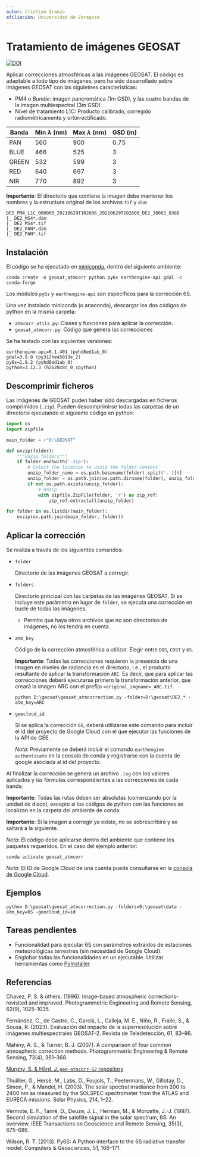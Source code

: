 ```yaml
---
autor: Cristian Iranzo
afiliación: Universidad de Zaragoza
---
```

# Tratamiento de imágenes GEOSAT

[![DOI](https://zenodo.org/badge/852767833.svg)](https://zenodo.org/doi/10.5281/zenodo.13694180)

Aplicar correcciones atmosféricas a las imágenes GEOSAT. El código es adaptable a todo tipo de imágenes, pero ha sido desarrollado sobre imágenes GEOSAT con las siguietnes características:

- PM4 o *Bundle*: imagen pancromática (1m GSD), y las cuatro bandas de la imagen multiespectral (3m GSD)
- Nivel de tratamiento L1C: Producto calibrado, corregido radiométricamente y ortorrectificado.

| Banda | Min $\lambda$ (nm) | Max $\lambda$ (nm) | GSD (m) |
| ----- | ------------------ | ------------------ | ------- |
| PAN   | 560                | 900                | 0.75    |
| BLUE  | 466                | 525                | 3       |
| GREEN | 532                | 599                | 3       |
| RED   | 640                | 697                | 3       |
| NIR   | 770                | 892                | 3       |

**Importante**: El directorio que contiene la imagen debe mantener los nombres y la estructura original de los archivos `tif` y `dim`:

```text
DE2_PM4_L1C_000000_20210629T102606_20210629T102608_DE2_38083_838B
|_ DE2_MS4*.dim
|_ DE2_MS4*.tif
|_ DE2_PAN*.dim
|_ DE2_PAN*.tif
```

## Instalación

El código se ha ejecutado en [miniconda](https://docs.anaconda.com/free/miniconda/index.html), dentro del siguiente ambiente:

```text
conda create -n geosat_atmcorr python py6s earthengine-api gdal -c conda-forge
```

Los módulos `py6s` y `earthengine-api` son específicos para la corrección 6S.

Una vez instalado miniconda (o anaconda), descargar los dos códigos de python en la misma carpeta:

- `atmcorr_utils.py`: Clases y funciones para aplicar la corrección.
- `geosat_atmcorr.py`: Código que genera las correcciones

Se ha testado con las siguientes versiones:

```text
earthengine-api=0.1.401 (pyhd8ed1ab_0)
gdal=3.9.0 (py312hea5013e_2)
py6s=1.9.2 (pyhd8ed1ab_0)
python=3.12.3 (h2628c8c_0_cpython)
```

## Descomprimir ficheros

Las imágenes de GEOSAT puden haber sido descargadas en ficheros comprimidos (`.zip`). Pueden descomprimirse todas las carpetas de un directorio ejecutando el siguiente código en python:

```python
import os
import zipfile

main_folder = r"D:\GEOSAT"

def unzip(folder):
    """Unzip folders"""
    if folder.endswith('.zip'):
        # Select the location to unzip the folder content
        unzip_folder_name = os.path.basename(folder).split('.')[0]
        unzip_folder = os.path.join(os.path.dirname(folder), unzip_folder_name)
        if not os.path.exists(unzip_folder):
            # Unzip
            with zipfile.ZipFile(folder, 'r') as zip_ref:
                zip_ref.extractall(unzip_folder)

for folder in os.listdir(main_folder):
    unzip(os.path.join(main_folder, folder))
```
## Aplicar la corrección

Se realiza a través de los siguientes comandos:

- `folder`

  Directorio de las imágenes GEOSAT a corregir.

- `folders`

  Directorio principal con las carpetas de las imágenes GEOSAT. Si se incluye este parámetro en lugar de `folder`, se ejecuta una corrección en bucle de todas las imágenes.

  - Permite que haya otros archivos que no son directorios de imágenes, no los tendrá en cuenta.

- `atm_key`

  Código de la corrección atmosférica a utilizar. Elegir entre `DOS`, `COST` y `6S`.

  **Importante**: Todas las correcciones requieren la presencia de una imagen en niveles de radiancia en el directorio, i.e., el producto resultante de aplicar la transformación `ARC`. Es decir, que para aplicar las correcciones deberá ejecutarse primero la transformación anterior, que creará la imagen ARC con el prefijo `<original_imgname>_ARC.tif`.

  ```text
  python D:\geosat\geosat_atmcorrection.py -folder=D:\geosat\DE2_* -atm_key=ARC
  ```

- `geecloud_id`

  Si se aplica la corrección `6S`, deberá utilizarse este comando para incluir el id del proyecto de Google Cloud con el que ejecutar las funciones de la API de GEE.

  *Nota*: Previamente se deberá incluir el comando `earthengine authenticate` en la consola de conda y registrarse con la cuenta de google asociada al id del proyecto.

Al finalizar la corrección se genera un archivo `.log` con los valores aplicados y las fórmulas correspondientes a las correcciones de cada banda.

**Importante**: Todas las rutas deben ser absolutas (comenzando por la unidad de disco), excepto si los códigos de python con las funciones se localizan en la carpeta del ambiente de conda.

**Importante**: Si la imagen a corregir ya existe, no se sobrescribirá y se saltará a la siguiente.

*Nota*: El código debe aplicarse dentro del ambiente que contiene los paquetes requeridos. En el caso del ejemplo anterior:

```text
conda activate geosat_atmcorr
```

*Nota*: El ID de Google Cloud de una cuenta puede consultarse en la [consola de Google Cloud](https://console.cloud.google.com/?hl=es).

## Ejemplos

```text
python D:\geosat\geosat_atmcorrection.py -folders=D:\geosat\data -atm_key=6S -geecloud_id=id
```

## Tareas pendientes

- Funcionalidad para ejecutar 6S con parámetros extraidos de estaciones meteorológicas terrestres (sin necesidad de Google Cloud).
- Englobar todas las funcionalidades en un ejecutable. Utilizar herramientas como [PyInstaller](https://pyinstaller.org/en/stable/index.html)

## Referencias

Chavez, P. S. & others. (1996). Image-based atmospheric corrections-revisited and improved. Photogrammetric Engineering and Remote Sensing, 62(9), 1025–1035.

Fernández, C., de Castro, C., Garcı́a, L., Calleja, M. E., Niño, R., Fraile, S., & Sousa, R. (2023). Evaluación del impacto de la superresolución sobre imágenes multiespectrales GEOSAT-2. Revista de Teledetección, 61, 83–96.

Mahiny, A. S., & Turner, B. J. (2007). A comparison of four common atmospheric correction methods. Photogrammetric Engineering & Remote Sensing, 73(4), 361–368.

[Murphy, S. & Hård, J. `gee-atmcorr-S2` repository](https://github.com/samsammurphy/gee-atmcorr-S2/tree/master)
 
Thuillier, G., Hersé, M., Labs, D., Foujols, T., Peetermans, W., Gillotay, D., Simon, P., & Mandel, H. (2003). The solar spectral irradiance from 200 to 2400 nm as measured by the SOLSPEC spectrometer from the ATLAS and EURECA missions. Solar Physics, 214, 1–22.

Vermote, E. F., Tanré, D., Deuze, J. L., Herman, M., & Morcette, J.-J. (1997). Second simulation of the satellite signal in the solar spectrum, 6S: An overview. IEEE Transactions on Geoscience and Remote Sensing, 35(3), 675–686.

Wilson, R. T. (2013). Py6S: A Python interface to the 6S radiative transfer model. Computers & Geosciences, 51, 166–171.
